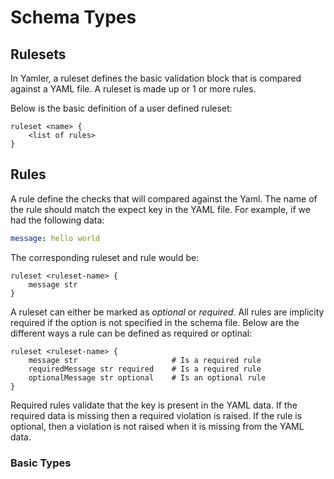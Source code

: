 # Schema Types

## Rulesets

In Yamler, a ruleset defines the basic validation block that is compared against a YAML file. A ruleset is made up or 1 or more rules.

Below is the basic definition of a user defined ruleset:

```text
ruleset <name> {
    <list of rules>
}
```

## Rules

A rule define the checks that will compared against the Yaml. The name of the rule should match the expect key in the YAML file. For example, if we had the following data:

```yaml
message: hello world
```

The corresponding ruleset and rule would be:

```text
ruleset <ruleset-name> {
    message str
}
```

A ruleset can either be marked as *optional* or *required*. All rules are implicity required if the option is not specified in the schema file. Below are the different ways a rule can be defined as required or optinal:

```text
ruleset <ruleset-name> {
    message str                     # Is a required rule
    requiredMessage str required    # Is a required rule
    optionalMessage str optional    # Is an optional rule
}
```

Required rules validate that the key is present in the YAML data. If the required data is missing then a required violation is raised. If the rule is optional, then a violation is not raised when it is missing from the YAML data.

### Basic Types

